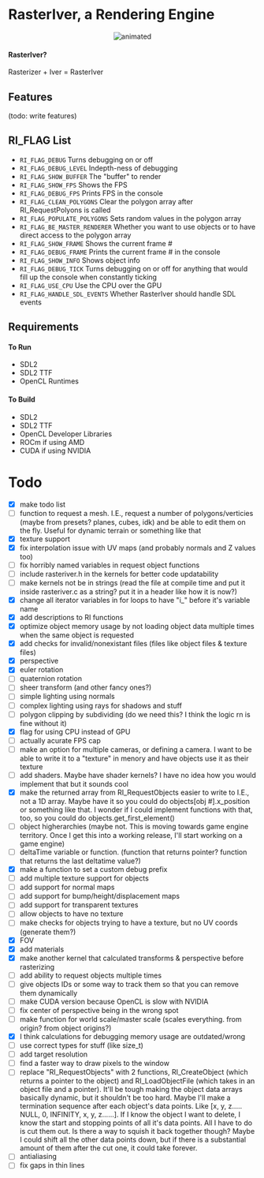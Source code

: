 # RasterIver, a Rendering Engine
<p align="center">
  <img src="https://mynameisthe.com/f/1749237242096-rasteriver_example.gif" alt="animated" >
</p>

#### RasterIver?
Rasterizer + Iver = RasterIver

## Features
(todo: write features)

## RI_FLAG List
- `RI_FLAG_DEBUG` Turns debugging on or off
- `RI_FLAG_DEBUG_LEVEL` Indepth-ness of debugging 
- `RI_FLAG_SHOW_BUFFER` The "buffer" to render
- `RI_FLAG_SHOW_FPS` Shows the FPS
- `RI_FLAG_DEBUG_FPS` Prints FPS in the console
- `RI_FLAG_CLEAN_POLYGONS` Clear the polygon array after RI_RequestPolyons is called
- `RI_FLAG_POPULATE_POLYGONS` Sets random values in the polygon array
- `RI_FLAG_BE_MASTER_RENDERER` Whether you want to use objects or to have direct access to the polygon array
- `RI_FLAG_SHOW_FRAME` Shows the current frame #
- `RI_FLAG_DEBUG_FRAME` Prints the current frame # in the console
- `RI_FLAG_SHOW_INFO` Shows object info
- `RI_FLAG_DEBUG_TICK` Turns debugging on or off for anything that would fill up the console when constantly ticking
- `RI_FLAG_USE_CPU` Use the CPU over the GPU
- `RI_FLAG_HANDLE_SDL_EVENTS` Whether RasterIver should handle SDL events

## Requirements
#### To Run
- SDL2
- SDL2 TTF
- OpenCL Runtimes
#### To Build
- SDL2
- SDL2 TTF
- OpenCL Developer Libraries
- ROCm if using AMD
- CUDA if using NVIDIA


# Todo
- [x] make todo list
- [ ] function to request a mesh. I.E., request a number of polygons/verticies (maybe from presets? planes, cubes, idk) and be able to edit them on the fly. Useful for dynamic terrain or something like that
- [x] texture support
- [x] fix interpolation issue with UV maps (and probably normals and Z values too)
- [ ] fix horribly named variables in request object functions
- [ ] include rasteriver.h in the kernels for better code updatability
- [ ] make kernels not be in strings (read the file at compile time and put it inside rasteriver.c as a string? put it in a header like how it is now?)
- [x] change all iterator variables in for loops to have "i_" before it's variable name
- [x] add descriptions to RI functions
- [x] optimize object memory usage by not loading object data multiple times when the same object is requested
- [x] add checks for invalid/nonexistant files (files like object files & texture files)
- [x] perspective
- [x] euler rotation
- [ ] quaternion rotation
- [ ] sheer transform (and other fancy ones?)
- [ ] simple lighting using normals
- [ ] complex lighting using rays for shadows and stuff
- [ ] polygon clipping by subdividing (do we need this? I think the logic rn is fine without it)
- [x] flag for using CPU instead of GPU
- [ ] actually acurate FPS cap
- [ ] make an option for multiple cameras, or defining a camera. I want to be able to write it to a "texture" in menory and have objects use it as their texture
- [ ] add shaders. Maybe have shader kernels? I have no idea how you would implement that but it sounds cool
- [x] make the returned array from RI_RequestObjects easier to write to I.E., not a 1D array. Maybe have it so you could do objects[obj #].x_position or something like that. I wonder if I could implement functions with that, too, so you could do objects.get_first_element()
- [ ] object higherarchies (maybe not. This is moving towards game engine territory. Once I get this into a working release, I'll start working on a game engine)
- [ ] deltaTime variable or function. (function that returns pointer? function that returns the last deltatime value?)
- [x] make a function to set a custom debug prefix
- [ ] add multiple texture support for objects
- [ ] add support for normal maps
- [ ] add support for bump/height/displacement maps
- [ ] add support for transparent textures
- [ ] allow objects to have no texture
- [ ] make checks for objects trying to have a texture, but no UV coords (generate them?)
- [x] FOV
- [x] add materials
- [x] make another kernel that calculated transforms & perspective before rasterizing
- [ ] add ability to request objects multiple times 
- [ ] give objects IDs or some way to track them so that you can remove them dynamically
- [ ] make CUDA version because OpenCL is slow with NVIDIA
- [ ] fix center of perspective being in the wrong spot
- [ ] make function for world scale/master scale (scales everything. from origin? from object origins?)
- [x] I think calculations for debugging memory usage are outdated/wrong
- [ ] use correct types for stuff (like size_t)
- [ ] add target resolution
- [ ] find a faster way to draw pixels to the window
- [ ] replace "RI_RequestObjects" with 2 functions, RI_CreateObject (which returns a pointer to the object) and RI_LoadObjectFile (which takes in an object file and a pointer). It'll be tough making the object data arrays basically dynamic, but it shouldn't be too hard. Maybe I'll make a termination sequence after each object's data points. Like [x, y, z..... NULL, 0, INFINITY, x, y, z......]. If I know the object I want to delete, I know the start and stopping points of all it's data points. All I have to do is cut them out. Is there a way to squish it back together though? Maybe I could shift all the other data points down, but if there is a substantial amount of them after the cut one, it could take forever.
- [ ] antialiasing
- [ ] fix gaps in thin lines